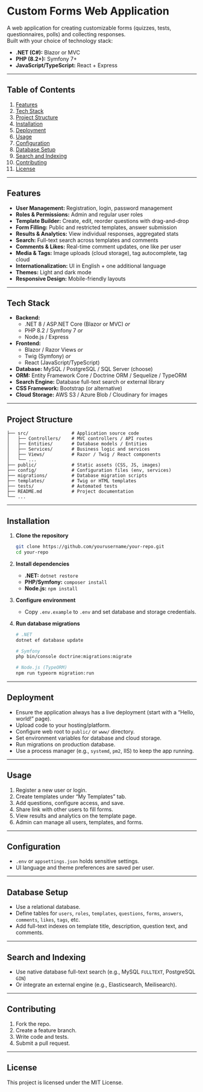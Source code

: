 # Custom Forms Web Application

A web application for creating customizable forms (quizzes, tests, questionnaires, polls) and collecting responses.  
Built with your choice of technology stack:
- **.NET (C#):** Blazor or MVC
- **PHP (8.2+):** Symfony 7+
- **JavaScript/TypeScript:** React + Express

---

## Table of Contents

1. [Features](#features)  
2. [Tech Stack](#tech-stack)  
3. [Project Structure](#project-structure)  
4. [Installation](#installation)  
5. [Deployment](#deployment)  
6. [Usage](#usage)  
7. [Configuration](#configuration)  
8. [Database Setup](#database-setup)  
9. [Search and Indexing](#search-and-indexing)  
10. [Contributing](#contributing)  
11. [License](#license)  

---

## Features

- **User Management:** Registration, login, password management  
- **Roles & Permissions:** Admin and regular user roles  
- **Template Builder:** Create, edit, reorder questions with drag-and-drop  
- **Form Filling:** Public and restricted templates, answer submission  
- **Results & Analytics:** View individual responses, aggregated stats  
- **Search:** Full-text search across templates and comments  
- **Comments & Likes:** Real-time comment updates, one like per user  
- **Media & Tags:** Image uploads (cloud storage), tag autocomplete, tag cloud  
- **Internationalization:** UI in English + one additional language  
- **Themes:** Light and dark mode  
- **Responsive Design:** Mobile-friendly layouts  

---

## Tech Stack

- **Backend:**  
  - .NET 8 / ASP.NET Core (Blazor or MVC) _or_  
  - PHP 8.2 / Symfony 7 _or_  
  - Node.js / Express  
- **Frontend:**  
  - Blazor / Razor Views _or_  
  - Twig (Symfony) _or_  
  - React (JavaScript/TypeScript)  
- **Database:** MySQL / PostgreSQL / SQL Server (choose)  
- **ORM:** Entity Framework Core / Doctrine ORM / Sequelize / TypeORM  
- **Search Engine:** Database full-text search or external library  
- **CSS Framework:** Bootstrap (or alternative)  
- **Cloud Storage:** AWS S3 / Azure Blob / Cloudinary for images  

---

## Project Structure

```
├── src/                # Application source code
│   ├── Controllers/    # MVC controllers / API routes
│   ├── Entities/       # Database models / Entities
│   ├── Services/       # Business logic and services
│   ├── Views/          # Razor / Twig / React components
│   └── ...
├── public/             # Static assets (CSS, JS, images)
├── config/             # Configuration files (env, services)
├── migrations/         # Database migration scripts
├── templates/          # Twig or HTML templates
├── tests/              # Automated tests
├── README.md           # Project documentation
└── ...
```

---

## Installation

1. **Clone the repository**  
   ```bash
   git clone https://github.com/yourusername/your-repo.git
   cd your-repo
   ```

2. **Install dependencies**  
   - **.NET:** `dotnet restore`  
   - **PHP/Symfony:** `composer install`  
   - **Node.js:** `npm install`  

3. **Configure environment**  
   - Copy `.env.example` to `.env` and set database and storage credentials.  

4. **Run database migrations**  
   ```bash
   # .NET
   dotnet ef database update

   # Symfony
   php bin/console doctrine:migrations:migrate

   # Node.js (TypeORM)
   npm run typeorm migration:run
   ```

---

## Deployment

- Ensure the application always has a live deployment (start with a “Hello, world!” page).
- Upload code to your hosting/platform.  
- Configure web root to `public/` or `www/` directory.  
- Set environment variables for database and cloud storage.  
- Run migrations on production database.  
- Use a process manager (e.g., `systemd`, `pm2`, IIS) to keep the app running.

---

## Usage

1. Register a new user or login.  
2. Create templates under “My Templates” tab.  
3. Add questions, configure access, and save.  
4. Share link with other users to fill forms.  
5. View results and analytics on the template page.  
6. Admin can manage all users, templates, and forms.

---

## Configuration

- `.env` or `appsettings.json` holds sensitive settings.  
- UI language and theme preferences are saved per user.

---

## Database Setup

- Use a relational database.  
- Define tables for `users`, `roles`, `templates`, `questions`, `forms`, `answers`, `comments`, `likes`, `tags`, etc.  
- Add full-text indexes on template title, description, question text, and comments.

---

## Search and Indexing

- Use native database full-text search (e.g., MySQL `FULLTEXT`, PostgreSQL `GIN`)  
- Or integrate an external engine (e.g., Elasticsearch, Meilisearch).

---

## Contributing

1. Fork the repo.  
2. Create a feature branch.  
3. Write code and tests.  
4. Submit a pull request.

---

## License

This project is licensed under the MIT License.  
